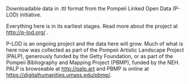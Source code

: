 Downloadable data in .ttl format from the Pompeii Linked Open Data (P-LOD) initiative.

Everything here is in its earliest stages. Read more about the project at http://p-lod.org/ .

P-LOD is an ongoing project and the data here will grow. Much of what is here now was collected as part of the Pompeii Artistic Landscape Project (PALP), generously funded by the Getty Foundation, or as part of the Pompeii Bibliography and Mapping Project (PBMP), funded by the NEH. PALP is browseable at http://palp.art and PBMP is online at https://digitalhumanities.umass.edu/pbmp/.
